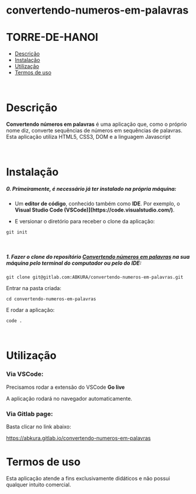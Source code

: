 # convertendo-numeros-em-palavras
# TORRE-DE-HANOI

- [Descrição](#descrição)
- [Instalação](#instalação)
- [Utilização](#utilização)
- [Termos de uso](#termos-de-uso)

<br>

# Descrição

<p><b>Convertendo números em palavras</b> é uma aplicação que, como o próprio nome diz, converte sequências de números em sequências de palavras. Esta aplicação utiliza HTML5, CSS3, DOM e a linguagem Javascript</p>
<br>

# Instalação

<h5>0. Primeiramente, é necessário já ter instalado na própria máquina:</h5>

- <p> Um <b>editor de código</b>, conhecido também como <b>IDE</b>. Por exemplo, o <b>Visual Studio Code (VSCode)](https://code.visualstudio.com/)</b>.</p>

- <p> E versionar o diretório para receber o clone da aplicação:</p>

```
git init
```

<br>
<h5>1. Fazer o clone do reposítório <span style="text-decoration: underline">Convertendo números em palavras</span> na sua máquina pelo terminal do computador ou pelo do IDE:</h5>

```
git clone git@gitlab.com:ABKURA/convertendo-numeros-em-palavras.git
```

<p>Entrar na pasta criada:</p>

```
cd convertendo-numeros-em-palavras
```

<p>E rodar a aplicação:</p>

```
code .
```

<br>


# Utilização


<h3>Via VSCode:</h3>

<p>Precisamos rodar a extensão do VSCode <b>Go live</b></p>

<p>A aplicação rodará no navegador automaticamente.</p>


<h3>Via Gitlab page:</h3>

<p>Basta clicar no link abaixo:</p>

https://abkura.gitlab.io/convertendo-numeros-em-palavras




# Termos de uso

<p>Esta aplicação atende a fins exclusivamente didáticos e não possui qualquer intuito comercial.</p>
